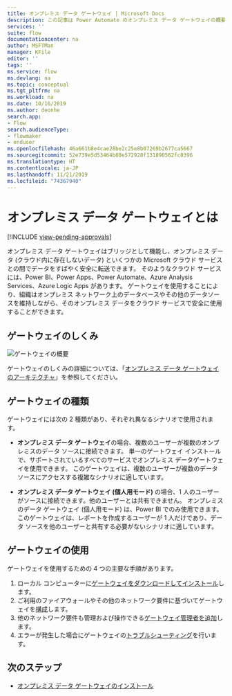```yaml
---
title: オンプレミス データ ゲートウェイ | Microsoft Docs
description: この記事は Power Automate のオンプレミス データ ゲートウェイの概要です。
services: ''
suite: flow
documentationcenter: na
author: MSFTMan
manager: KFile
editor: ''
tags: ''
ms.service: flow
ms.devlang: na
ms.topic: conceptual
ms.tgt_pltfrm: na
ms.workload: na
ms.date: 10/16/2019
ms.author: deonhe
search.app:
- Flow
search.audienceType:
- flowmaker
- enduser
ms.openlocfilehash: 46a661b8e4cae28be2c25e8b07269b2677ca5667
ms.sourcegitcommit: 52e739e5d53464b80e572928f131890562fc0396
ms.translationtype: HT
ms.contentlocale: ja-JP
ms.lasthandoff: 11/21/2019
ms.locfileid: "74367940"
---
```

# <a name="what-is-an-on-premises-data-gateway"></a>オンプレミス データ ゲートウェイとは
[!INCLUDE [view-pending-approvals](includes/cc-rebrand.md)]

オンプレミス データ ゲートウェイはブリッジとして機能し、オンプレミス データ (クラウド内に存在しないデータ) といくつかの Microsoft クラウド サービスとの間でデータをすばやく安全に転送できます。 そのようなクラウド サービスには、Power BI、Power Apps、Power Automate、Azure Analysis Services、Azure Logic Apps があります。 ゲートウェイを使用することにより、組織はオンプレミス ネットワーク上のデータベースやその他のデータソースを維持しながら、そのオンプレミス データをクラウド サービスで安全に使用することができます。

## <a name="how-the-gateway-works"></a>ゲートウェイのしくみ

![ゲートウェイの概要](media/gateway-reference/on-premises-data-gateway.png)

ゲートウェイのしくみの詳細については、「[オンプレミス データ ゲートウェイのアーキテクチャ](/data-integration/gateway/service-gateway-onprem-indepth)」を参照してください。

## <a name="types-of-gateways"></a>ゲートウェイの種類

ゲートウェイには次の 2 種類があり、それぞれ異なるシナリオで使用されます。

- **オンプレミス データ ゲートウェイ**の場合、複数のユーザーが複数のオンプレミスのデータ ソースに接続できます。 単一のゲートウェイ インストールで、サポートされているすべてのサービスでオンプレミス データゲートウェイを使用できます。 このゲートウェイは、複数のユーザーが複数のデータ ソースにアクセスする複雑なシナリオに適しています。

- **オンプレミス データ ゲートウェイ (個人用モード)** の場合、1 人のユーザーがソースに接続できます。他のユーザーとは共有できません。 オンプレミスのデータ ゲートウェイ (個人用モード) は、Power BI でのみ使用できます。 このゲートウェイは、レポートを作成するユーザーが 1 人だけであり、データ ソースを他のユーザーと共有する必要がないシナリオに適しています。

## <a name="use-a-gateway"></a>ゲートウェイの使用

ゲートウェイを使用するための 4 つの主要な手順があります。

1. ローカル コンピューターに[ゲートウェイをダウンロードしてインストール](/data-integration/gateway/service-gateway-install)します。
2. ご利用のファイアウォールやその他のネットワーク要件に基づいてゲートウェイを[構成](/data-integration/gateway/service-gateway-app)します。
3. 他のネットワーク要件も管理および操作できる[ゲートウェイ管理者を追加](/data-integration/gateway/service-gateway-manage)します。
4. エラーが発生した場合にゲートウェイの[トラブルシューティング](/data-integration/gateway/service-gateway-tshoot)を行います。

## <a name="next-steps"></a>次のステップ

- [オンプレミス データ ゲートウェイのインストール](/data-integration/gateway/service-gateway-install)

